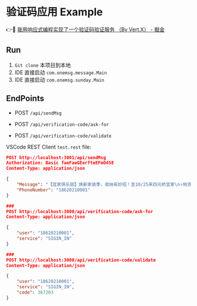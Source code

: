# 验证码应用 Example

👉📰 [我用响应式编程实现了一个验证码验证服务 （By Vert.X） - 掘金](https://juejin.cn/post/7018956329628729381/)

## Run

1. `Git clone` 本项目到本地
2. IDE 直接启动 `com.onemsg.message.Main`
3. IDE 直接启动 `com.onemsg.sunday.Main`


## EndPoints

- POST `/api/sendMsg`

- POST `/api/verification-code/ask-for`

- POST `/api/verification-code/validate`


VSCode REST Client `test.rest` file:

```json
POST http://localhost:3001/api/sendMsg
Authorization: Basic faeFaeGEerfteEFmO458
Content-Type: application/json

{
    "Message": "【宜家俱乐部】焕新家装季，收纳有妙招！至10/25来四元桥宜家\n⭐帕克思衣柜每满4000送300元电子券\n⭐斯玛斯塔儿童衣柜每满1500送100元电子券\n 线上线下同享>  c8b.co/Vpz8xpA 回0退订",
    "PhoneNumber": "18620210001"
}

###
POST http://localhost:3000/api/verification-code/ask-for
Content-Type: application/json

{
    "user": "18620210001",
    "service": "SIGIN_IN"
}

### 
POST http://localhost:3000/api/verification-code/validate
Content-Type: application/json

{
    "user": "18620210001",
    "service": "SIGIN_IN",
    "code": 367203
}
```
